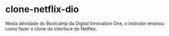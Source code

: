 # clone-netflix-dio
Nesta atividade do Bootcamp da Digital Innovation One, o instrutor ensinou como fazer o clone da interface do Netflex.
